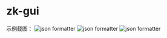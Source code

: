 # zk-gui
示例截图：
![json formatter](https://github.com/zhangyanc/zk-gui/blob/master/cases/connect.jpg)
![json formatter](https://github.com/zhangyanc/zk-gui/blob/master/cases/node.jpg)
![json formatter](https://github.com/zhangyanc/zk-gui/blob/master/cases/create_node.jpg)
